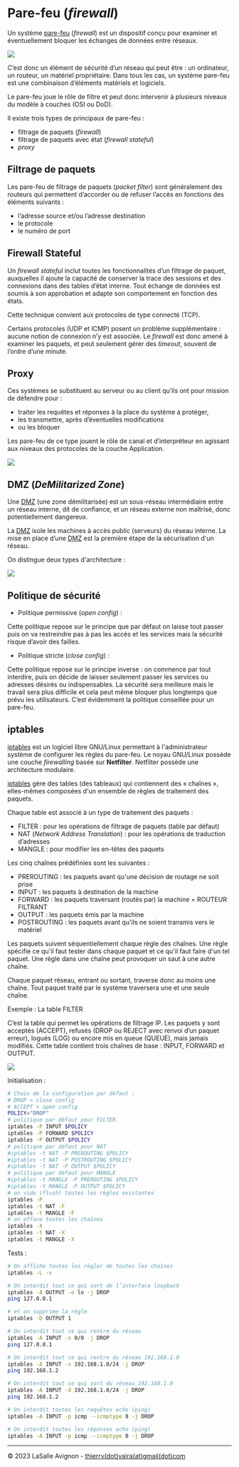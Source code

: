 # Pare-feu (_firewall_)

Un système [pare-feu](https://fr.wikipedia.org/wiki/Pare-feu_(informatique)) (_firewall_) est un dispositif conçu pour examiner et éventuellement bloquer les échanges de données entre réseaux.

![](https://upload.wikimedia.org/wikipedia/commons/3/38/Firewall_%28networking%29.png?uselang=fr)

C’est donc un élément de sécurité d’un réseau qui peut être : un ordinateur, un routeur, un matériel propriétaire. Dans tous les cas, un système pare-feu est une combinaison d’éléments matériels et logiciels.

Le pare-feu joue le rôle de filtre et peut donc intervenir à plusieurs niveaux du modèle à couches (OSI ou DoD).

Il existe trois types de principaux de pare-feu :

- filtrage de paquets (_firewall_)
- filtrage de paquets avec état (_firewall stateful_)
- _proxy_

## Filtrage de paquets

Les pare-feu de filtrage de paquets (_packet filter_) sont généralement des routeurs qui permettent d’accorder ou de refuser l’accès en fonctions des éléments suivants :

- l’adresse source et/ou l’adresse destination
- le protocole
- le numéro de port

## Firewall Stateful

Un _firewall stateful_ inclut toutes les fonctionnalités d’un filtrage de paquet, auxquelles il ajoute la capacité de conserver la trace des sessions et des connexions dans des tables d’état interne. Tout échange de données est soumis à son approbation et adapte son comportement en fonction des états.

Cette technique convient aux protocoles de type connecté (TCP).

Certains protocoles (UDP et ICMP) posent un problème supplémentaire : aucune notion de connexion n’y est associée. Le _firewall_ est donc amené à examiner les paquets, et peut seulement gérer des _timeout_, souvent de l’ordre d’une minute.

## Proxy

Ces systèmes se substituent au serveur ou au client qu’ils ont pour mission de défendre pour :

- traiter les requêtes et réponses à la place du système à protéger,
- les transmettre, après d’éventuelles modifications
- ou les bloquer

Les pare-feu de ce type jouent le rôle de canal et d’interpréteur en agissant aux niveaux des protocoles de la couche Application.

![](../images/firewall-proxy.png)

## DMZ (_DeMilitarized Zone_)

Une [DMZ](https://fr.wikipedia.org/wiki/Zone_d%C3%A9militaris%C3%A9e_(informatique)) (une zone démilitarisée) est un sous-réseau intermédiaire entre un réseau interne, dit de confiance, et un réseau externe non maîtrisé, donc potentiellement dangereux.

La [DMZ](https://fr.wikipedia.org/wiki/Zone_d%C3%A9militaris%C3%A9e_(informatique)) isole les machines à accès public (serveurs) du réseau interne. La mise en place d’une [DMZ](https://fr.wikipedia.org/wiki/Zone_d%C3%A9militaris%C3%A9e_(informatique)) est la première étape de la sécurisation d'un réseau.

On distingue deux types d'architecture :

![](../images/firewall-dmz.png)

## Politique de sécurité

- Politique permissive (_open config_) :

Cette politique repose sur le principe que par défaut on laisse tout passer puis on va restreindre pas à pas les accès et les services mais la sécurité risque d’avoir des failles.

- Politique stricte (_close config_) :

Cette politique repose sur le principe inverse : on commence par tout interdire, puis on décide de laisser seulement passer les services ou adresses désirés ou indispensables. La sécurité sera meilleure mais le travail sera plus difficile et cela peut même bloquer plus longtemps que prévu les utilisateurs. C’est évidemment la politique conseillée pour un pare-feu.

## iptables

[iptables](https://fr.wikipedia.org/wiki/Iptables) est un logiciel libre GNU/Linux permettant à l'administrateur système de
configurer les règles du pare-feu. Le noyau GNU/Linux possède une couche _firewalling_ basée sur **Netfilter**. Netfilter possède une architecture modulaire.

[iptables](https://fr.wikipedia.org/wiki/Iptables) gère des tables (des tableaux) qui contiennent des « chaînes », elles-mêmes composées d'un ensemble de règles de traitement des paquets.

Chaque table est associé à un type de traitement des paquets :

- FILTER : pour les opérations de filtrage de paquets (table par défaut)
- NAT (_Network Address Translation_) : pour les opérations de traduction d’adresses
- MANGLE : pour modifier les en-têtes des paquets

Les cinq chaînes prédéfinies sont les suivantes :

- PREROUTING : les paquets avant qu'une décision de routage ne soit prise
- INPUT : les paquets à destination de la machine
- FORWARD : les paquets traversant (routés par) la machine = ROUTEUR FILTRANT
- OUTPUT : les paquets émis par la machine
- POSTROUTING : les paquets avant qu'ils ne soient transmis vers le matériel

Les paquets suivent séquentiellement chaque règle des chaînes. Une règle spécifie ce qu'il faut tester dans chaque paquet et ce qu'il faut faire d'un tel paquet. Une règle dans une chaîne peut provoquer un saut à une autre chaîne.

Chaque paquet réseau, entrant ou sortant, traverse donc au moins une chaîne. Tout paquet traité par le système traversera une et une seule chaîne.

Exemple : La table FILTER

C’est la table qui permet les opérations de filtrage IP. Les paquets y sont acceptés (ACCEPT), refusés (DROP ou REJECT avec renvoi d’un paquet erreur), logués (LOG) ou encore mis en queue (QUEUE), mais jamais modifiés. Cette table contient trois chaînes
de base : INPUT, FORWARD et OUTPUT.

![](../images/iptables-filter.png)

Initialisation :

```bash
# Choix de la configuration par défaut :
# DROP ­> close config
# ACCEPT ­> open config
POLICY="DROP"
# politique par défaut pour FILTER
iptables -P INPUT $POLICY
iptables -P FORWARD $POLICY
iptables -P OUTPUT $POLICY
# politique par défaut pour NAT
#iptables -t NAT -P PREROUTING $POLICY
#iptables -t NAT -P POSTROUTING $POLICY
#iptables -t NAT -P OUTPUT $POLICY
# politique par défaut pour MANGLE
#iptables -t MANGLE -P PREROUTING $POLICY
#iptables -t MANGLE -P OUTPUT $POLICY
# on vide (flush) toutes les règles existantes
iptables -P
iptables -t NAT -F
iptables -t MANGLE -F
# on efface toutes les chaînes
iptables -X
iptables -t NAT -X
iptables -t MANGLE -X
```

Tests :

```bash
# On affiche toutes les règler de toutes les chaînes
iptables -L -v

# On interdit tout ce qui sort de l’interface loopback
iptables -A OUTPUT -o lo -j DROP
ping 127.0.0.1

# et on supprime la règle
iptables -D OUTPUT 1

# On interdit tout ce qui rentre du réseau
iptables -A INPUT -s 0/0 -j DROP
ping 127.0.0.1

# On interdit tout ce qui rentre du réseau 192.168.1.0
iptables -A INPUT -s 192.168.1.0/24 -j DROP
ping 192.168.1.2

# On interdit tout ce qui sort du réseau 192.168.1.0
iptables -A INPUT -d 192.168.1.0/24 -j DROP
ping 192.168.1.2

# On interdit toutes les requêtes echo (ping)
iptables -A INPUT -p icmp --icmptype 8 -j DROP

# On interdit toutes les réponses echo (ping)
iptables -A INPUT -p icmp --icmptype 0 -j DROP
```

---
©️ 2023 LaSalle Avignon - [thierry(dot)vaira(at)gmail(dot)com](thierry.vaira@gmail.com)
